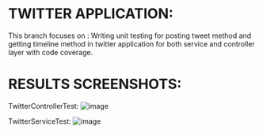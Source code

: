 # TWITTER APPLICATION:

This branch focuses on :
    Writing unit testing for posting tweet method and getting timeline method in twitter application for both service and controller layer with code coverage.
    
# RESULTS SCREENSHOTS:

TwitterControllerTest:
![image](https://user-images.githubusercontent.com/55702797/99930782-5a586500-2d78-11eb-9af8-bcca0bc7dfa7.png)

TwitterServiceTest:
![image](https://user-images.githubusercontent.com/55702797/99930881-ab685900-2d78-11eb-9358-0e1ff714e5bc.png)






